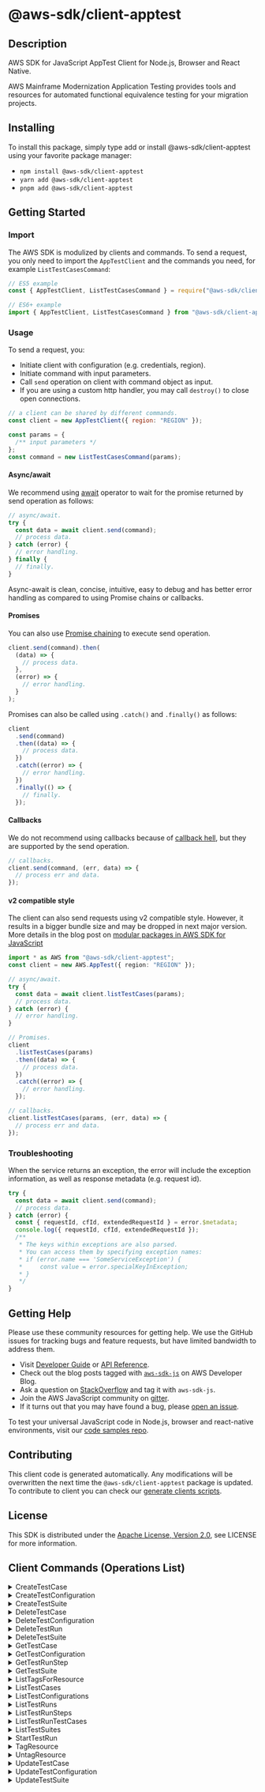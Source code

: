<!-- generated file, do not edit directly -->

# @aws-sdk/client-apptest

## Description

AWS SDK for JavaScript AppTest Client for Node.js, Browser and React Native.

<p>AWS Mainframe Modernization Application Testing provides tools and resources for automated functional equivalence testing for your migration projects.</p>

## Installing

To install this package, simply type add or install @aws-sdk/client-apptest
using your favorite package manager:

- `npm install @aws-sdk/client-apptest`
- `yarn add @aws-sdk/client-apptest`
- `pnpm add @aws-sdk/client-apptest`

## Getting Started

### Import

The AWS SDK is modulized by clients and commands.
To send a request, you only need to import the `AppTestClient` and
the commands you need, for example `ListTestCasesCommand`:

```js
// ES5 example
const { AppTestClient, ListTestCasesCommand } = require("@aws-sdk/client-apptest");
```

```ts
// ES6+ example
import { AppTestClient, ListTestCasesCommand } from "@aws-sdk/client-apptest";
```

### Usage

To send a request, you:

- Initiate client with configuration (e.g. credentials, region).
- Initiate command with input parameters.
- Call `send` operation on client with command object as input.
- If you are using a custom http handler, you may call `destroy()` to close open connections.

```js
// a client can be shared by different commands.
const client = new AppTestClient({ region: "REGION" });

const params = {
  /** input parameters */
};
const command = new ListTestCasesCommand(params);
```

#### Async/await

We recommend using [await](https://developer.mozilla.org/en-US/docs/Web/JavaScript/Reference/Operators/await)
operator to wait for the promise returned by send operation as follows:

```js
// async/await.
try {
  const data = await client.send(command);
  // process data.
} catch (error) {
  // error handling.
} finally {
  // finally.
}
```

Async-await is clean, concise, intuitive, easy to debug and has better error handling
as compared to using Promise chains or callbacks.

#### Promises

You can also use [Promise chaining](https://developer.mozilla.org/en-US/docs/Web/JavaScript/Guide/Using_promises#chaining)
to execute send operation.

```js
client.send(command).then(
  (data) => {
    // process data.
  },
  (error) => {
    // error handling.
  }
);
```

Promises can also be called using `.catch()` and `.finally()` as follows:

```js
client
  .send(command)
  .then((data) => {
    // process data.
  })
  .catch((error) => {
    // error handling.
  })
  .finally(() => {
    // finally.
  });
```

#### Callbacks

We do not recommend using callbacks because of [callback hell](http://callbackhell.com/),
but they are supported by the send operation.

```js
// callbacks.
client.send(command, (err, data) => {
  // process err and data.
});
```

#### v2 compatible style

The client can also send requests using v2 compatible style.
However, it results in a bigger bundle size and may be dropped in next major version. More details in the blog post
on [modular packages in AWS SDK for JavaScript](https://aws.amazon.com/blogs/developer/modular-packages-in-aws-sdk-for-javascript/)

```ts
import * as AWS from "@aws-sdk/client-apptest";
const client = new AWS.AppTest({ region: "REGION" });

// async/await.
try {
  const data = await client.listTestCases(params);
  // process data.
} catch (error) {
  // error handling.
}

// Promises.
client
  .listTestCases(params)
  .then((data) => {
    // process data.
  })
  .catch((error) => {
    // error handling.
  });

// callbacks.
client.listTestCases(params, (err, data) => {
  // process err and data.
});
```

### Troubleshooting

When the service returns an exception, the error will include the exception information,
as well as response metadata (e.g. request id).

```js
try {
  const data = await client.send(command);
  // process data.
} catch (error) {
  const { requestId, cfId, extendedRequestId } = error.$metadata;
  console.log({ requestId, cfId, extendedRequestId });
  /**
   * The keys within exceptions are also parsed.
   * You can access them by specifying exception names:
   * if (error.name === 'SomeServiceException') {
   *     const value = error.specialKeyInException;
   * }
   */
}
```

## Getting Help

Please use these community resources for getting help.
We use the GitHub issues for tracking bugs and feature requests, but have limited bandwidth to address them.

- Visit [Developer Guide](https://docs.aws.amazon.com/sdk-for-javascript/v3/developer-guide/welcome.html)
  or [API Reference](https://docs.aws.amazon.com/AWSJavaScriptSDK/v3/latest/index.html).
- Check out the blog posts tagged with [`aws-sdk-js`](https://aws.amazon.com/blogs/developer/tag/aws-sdk-js/)
  on AWS Developer Blog.
- Ask a question on [StackOverflow](https://stackoverflow.com/questions/tagged/aws-sdk-js) and tag it with `aws-sdk-js`.
- Join the AWS JavaScript community on [gitter](https://gitter.im/aws/aws-sdk-js-v3).
- If it turns out that you may have found a bug, please [open an issue](https://github.com/aws/aws-sdk-js-v3/issues/new/choose).

To test your universal JavaScript code in Node.js, browser and react-native environments,
visit our [code samples repo](https://github.com/aws-samples/aws-sdk-js-tests).

## Contributing

This client code is generated automatically. Any modifications will be overwritten the next time the `@aws-sdk/client-apptest` package is updated.
To contribute to client you can check our [generate clients scripts](https://github.com/aws/aws-sdk-js-v3/tree/main/scripts/generate-clients).

## License

This SDK is distributed under the
[Apache License, Version 2.0](http://www.apache.org/licenses/LICENSE-2.0),
see LICENSE for more information.

## Client Commands (Operations List)

<details>
<summary>
CreateTestCase
</summary>

[Command API Reference](https://docs.aws.amazon.com/AWSJavaScriptSDK/v3/latest/client/apptest/command/CreateTestCaseCommand/) / [Input](https://docs.aws.amazon.com/AWSJavaScriptSDK/v3/latest/Package/-aws-sdk-client-apptest/Interface/CreateTestCaseCommandInput/) / [Output](https://docs.aws.amazon.com/AWSJavaScriptSDK/v3/latest/Package/-aws-sdk-client-apptest/Interface/CreateTestCaseCommandOutput/)

</details>
<details>
<summary>
CreateTestConfiguration
</summary>

[Command API Reference](https://docs.aws.amazon.com/AWSJavaScriptSDK/v3/latest/client/apptest/command/CreateTestConfigurationCommand/) / [Input](https://docs.aws.amazon.com/AWSJavaScriptSDK/v3/latest/Package/-aws-sdk-client-apptest/Interface/CreateTestConfigurationCommandInput/) / [Output](https://docs.aws.amazon.com/AWSJavaScriptSDK/v3/latest/Package/-aws-sdk-client-apptest/Interface/CreateTestConfigurationCommandOutput/)

</details>
<details>
<summary>
CreateTestSuite
</summary>

[Command API Reference](https://docs.aws.amazon.com/AWSJavaScriptSDK/v3/latest/client/apptest/command/CreateTestSuiteCommand/) / [Input](https://docs.aws.amazon.com/AWSJavaScriptSDK/v3/latest/Package/-aws-sdk-client-apptest/Interface/CreateTestSuiteCommandInput/) / [Output](https://docs.aws.amazon.com/AWSJavaScriptSDK/v3/latest/Package/-aws-sdk-client-apptest/Interface/CreateTestSuiteCommandOutput/)

</details>
<details>
<summary>
DeleteTestCase
</summary>

[Command API Reference](https://docs.aws.amazon.com/AWSJavaScriptSDK/v3/latest/client/apptest/command/DeleteTestCaseCommand/) / [Input](https://docs.aws.amazon.com/AWSJavaScriptSDK/v3/latest/Package/-aws-sdk-client-apptest/Interface/DeleteTestCaseCommandInput/) / [Output](https://docs.aws.amazon.com/AWSJavaScriptSDK/v3/latest/Package/-aws-sdk-client-apptest/Interface/DeleteTestCaseCommandOutput/)

</details>
<details>
<summary>
DeleteTestConfiguration
</summary>

[Command API Reference](https://docs.aws.amazon.com/AWSJavaScriptSDK/v3/latest/client/apptest/command/DeleteTestConfigurationCommand/) / [Input](https://docs.aws.amazon.com/AWSJavaScriptSDK/v3/latest/Package/-aws-sdk-client-apptest/Interface/DeleteTestConfigurationCommandInput/) / [Output](https://docs.aws.amazon.com/AWSJavaScriptSDK/v3/latest/Package/-aws-sdk-client-apptest/Interface/DeleteTestConfigurationCommandOutput/)

</details>
<details>
<summary>
DeleteTestRun
</summary>

[Command API Reference](https://docs.aws.amazon.com/AWSJavaScriptSDK/v3/latest/client/apptest/command/DeleteTestRunCommand/) / [Input](https://docs.aws.amazon.com/AWSJavaScriptSDK/v3/latest/Package/-aws-sdk-client-apptest/Interface/DeleteTestRunCommandInput/) / [Output](https://docs.aws.amazon.com/AWSJavaScriptSDK/v3/latest/Package/-aws-sdk-client-apptest/Interface/DeleteTestRunCommandOutput/)

</details>
<details>
<summary>
DeleteTestSuite
</summary>

[Command API Reference](https://docs.aws.amazon.com/AWSJavaScriptSDK/v3/latest/client/apptest/command/DeleteTestSuiteCommand/) / [Input](https://docs.aws.amazon.com/AWSJavaScriptSDK/v3/latest/Package/-aws-sdk-client-apptest/Interface/DeleteTestSuiteCommandInput/) / [Output](https://docs.aws.amazon.com/AWSJavaScriptSDK/v3/latest/Package/-aws-sdk-client-apptest/Interface/DeleteTestSuiteCommandOutput/)

</details>
<details>
<summary>
GetTestCase
</summary>

[Command API Reference](https://docs.aws.amazon.com/AWSJavaScriptSDK/v3/latest/client/apptest/command/GetTestCaseCommand/) / [Input](https://docs.aws.amazon.com/AWSJavaScriptSDK/v3/latest/Package/-aws-sdk-client-apptest/Interface/GetTestCaseCommandInput/) / [Output](https://docs.aws.amazon.com/AWSJavaScriptSDK/v3/latest/Package/-aws-sdk-client-apptest/Interface/GetTestCaseCommandOutput/)

</details>
<details>
<summary>
GetTestConfiguration
</summary>

[Command API Reference](https://docs.aws.amazon.com/AWSJavaScriptSDK/v3/latest/client/apptest/command/GetTestConfigurationCommand/) / [Input](https://docs.aws.amazon.com/AWSJavaScriptSDK/v3/latest/Package/-aws-sdk-client-apptest/Interface/GetTestConfigurationCommandInput/) / [Output](https://docs.aws.amazon.com/AWSJavaScriptSDK/v3/latest/Package/-aws-sdk-client-apptest/Interface/GetTestConfigurationCommandOutput/)

</details>
<details>
<summary>
GetTestRunStep
</summary>

[Command API Reference](https://docs.aws.amazon.com/AWSJavaScriptSDK/v3/latest/client/apptest/command/GetTestRunStepCommand/) / [Input](https://docs.aws.amazon.com/AWSJavaScriptSDK/v3/latest/Package/-aws-sdk-client-apptest/Interface/GetTestRunStepCommandInput/) / [Output](https://docs.aws.amazon.com/AWSJavaScriptSDK/v3/latest/Package/-aws-sdk-client-apptest/Interface/GetTestRunStepCommandOutput/)

</details>
<details>
<summary>
GetTestSuite
</summary>

[Command API Reference](https://docs.aws.amazon.com/AWSJavaScriptSDK/v3/latest/client/apptest/command/GetTestSuiteCommand/) / [Input](https://docs.aws.amazon.com/AWSJavaScriptSDK/v3/latest/Package/-aws-sdk-client-apptest/Interface/GetTestSuiteCommandInput/) / [Output](https://docs.aws.amazon.com/AWSJavaScriptSDK/v3/latest/Package/-aws-sdk-client-apptest/Interface/GetTestSuiteCommandOutput/)

</details>
<details>
<summary>
ListTagsForResource
</summary>

[Command API Reference](https://docs.aws.amazon.com/AWSJavaScriptSDK/v3/latest/client/apptest/command/ListTagsForResourceCommand/) / [Input](https://docs.aws.amazon.com/AWSJavaScriptSDK/v3/latest/Package/-aws-sdk-client-apptest/Interface/ListTagsForResourceCommandInput/) / [Output](https://docs.aws.amazon.com/AWSJavaScriptSDK/v3/latest/Package/-aws-sdk-client-apptest/Interface/ListTagsForResourceCommandOutput/)

</details>
<details>
<summary>
ListTestCases
</summary>

[Command API Reference](https://docs.aws.amazon.com/AWSJavaScriptSDK/v3/latest/client/apptest/command/ListTestCasesCommand/) / [Input](https://docs.aws.amazon.com/AWSJavaScriptSDK/v3/latest/Package/-aws-sdk-client-apptest/Interface/ListTestCasesCommandInput/) / [Output](https://docs.aws.amazon.com/AWSJavaScriptSDK/v3/latest/Package/-aws-sdk-client-apptest/Interface/ListTestCasesCommandOutput/)

</details>
<details>
<summary>
ListTestConfigurations
</summary>

[Command API Reference](https://docs.aws.amazon.com/AWSJavaScriptSDK/v3/latest/client/apptest/command/ListTestConfigurationsCommand/) / [Input](https://docs.aws.amazon.com/AWSJavaScriptSDK/v3/latest/Package/-aws-sdk-client-apptest/Interface/ListTestConfigurationsCommandInput/) / [Output](https://docs.aws.amazon.com/AWSJavaScriptSDK/v3/latest/Package/-aws-sdk-client-apptest/Interface/ListTestConfigurationsCommandOutput/)

</details>
<details>
<summary>
ListTestRuns
</summary>

[Command API Reference](https://docs.aws.amazon.com/AWSJavaScriptSDK/v3/latest/client/apptest/command/ListTestRunsCommand/) / [Input](https://docs.aws.amazon.com/AWSJavaScriptSDK/v3/latest/Package/-aws-sdk-client-apptest/Interface/ListTestRunsCommandInput/) / [Output](https://docs.aws.amazon.com/AWSJavaScriptSDK/v3/latest/Package/-aws-sdk-client-apptest/Interface/ListTestRunsCommandOutput/)

</details>
<details>
<summary>
ListTestRunSteps
</summary>

[Command API Reference](https://docs.aws.amazon.com/AWSJavaScriptSDK/v3/latest/client/apptest/command/ListTestRunStepsCommand/) / [Input](https://docs.aws.amazon.com/AWSJavaScriptSDK/v3/latest/Package/-aws-sdk-client-apptest/Interface/ListTestRunStepsCommandInput/) / [Output](https://docs.aws.amazon.com/AWSJavaScriptSDK/v3/latest/Package/-aws-sdk-client-apptest/Interface/ListTestRunStepsCommandOutput/)

</details>
<details>
<summary>
ListTestRunTestCases
</summary>

[Command API Reference](https://docs.aws.amazon.com/AWSJavaScriptSDK/v3/latest/client/apptest/command/ListTestRunTestCasesCommand/) / [Input](https://docs.aws.amazon.com/AWSJavaScriptSDK/v3/latest/Package/-aws-sdk-client-apptest/Interface/ListTestRunTestCasesCommandInput/) / [Output](https://docs.aws.amazon.com/AWSJavaScriptSDK/v3/latest/Package/-aws-sdk-client-apptest/Interface/ListTestRunTestCasesCommandOutput/)

</details>
<details>
<summary>
ListTestSuites
</summary>

[Command API Reference](https://docs.aws.amazon.com/AWSJavaScriptSDK/v3/latest/client/apptest/command/ListTestSuitesCommand/) / [Input](https://docs.aws.amazon.com/AWSJavaScriptSDK/v3/latest/Package/-aws-sdk-client-apptest/Interface/ListTestSuitesCommandInput/) / [Output](https://docs.aws.amazon.com/AWSJavaScriptSDK/v3/latest/Package/-aws-sdk-client-apptest/Interface/ListTestSuitesCommandOutput/)

</details>
<details>
<summary>
StartTestRun
</summary>

[Command API Reference](https://docs.aws.amazon.com/AWSJavaScriptSDK/v3/latest/client/apptest/command/StartTestRunCommand/) / [Input](https://docs.aws.amazon.com/AWSJavaScriptSDK/v3/latest/Package/-aws-sdk-client-apptest/Interface/StartTestRunCommandInput/) / [Output](https://docs.aws.amazon.com/AWSJavaScriptSDK/v3/latest/Package/-aws-sdk-client-apptest/Interface/StartTestRunCommandOutput/)

</details>
<details>
<summary>
TagResource
</summary>

[Command API Reference](https://docs.aws.amazon.com/AWSJavaScriptSDK/v3/latest/client/apptest/command/TagResourceCommand/) / [Input](https://docs.aws.amazon.com/AWSJavaScriptSDK/v3/latest/Package/-aws-sdk-client-apptest/Interface/TagResourceCommandInput/) / [Output](https://docs.aws.amazon.com/AWSJavaScriptSDK/v3/latest/Package/-aws-sdk-client-apptest/Interface/TagResourceCommandOutput/)

</details>
<details>
<summary>
UntagResource
</summary>

[Command API Reference](https://docs.aws.amazon.com/AWSJavaScriptSDK/v3/latest/client/apptest/command/UntagResourceCommand/) / [Input](https://docs.aws.amazon.com/AWSJavaScriptSDK/v3/latest/Package/-aws-sdk-client-apptest/Interface/UntagResourceCommandInput/) / [Output](https://docs.aws.amazon.com/AWSJavaScriptSDK/v3/latest/Package/-aws-sdk-client-apptest/Interface/UntagResourceCommandOutput/)

</details>
<details>
<summary>
UpdateTestCase
</summary>

[Command API Reference](https://docs.aws.amazon.com/AWSJavaScriptSDK/v3/latest/client/apptest/command/UpdateTestCaseCommand/) / [Input](https://docs.aws.amazon.com/AWSJavaScriptSDK/v3/latest/Package/-aws-sdk-client-apptest/Interface/UpdateTestCaseCommandInput/) / [Output](https://docs.aws.amazon.com/AWSJavaScriptSDK/v3/latest/Package/-aws-sdk-client-apptest/Interface/UpdateTestCaseCommandOutput/)

</details>
<details>
<summary>
UpdateTestConfiguration
</summary>

[Command API Reference](https://docs.aws.amazon.com/AWSJavaScriptSDK/v3/latest/client/apptest/command/UpdateTestConfigurationCommand/) / [Input](https://docs.aws.amazon.com/AWSJavaScriptSDK/v3/latest/Package/-aws-sdk-client-apptest/Interface/UpdateTestConfigurationCommandInput/) / [Output](https://docs.aws.amazon.com/AWSJavaScriptSDK/v3/latest/Package/-aws-sdk-client-apptest/Interface/UpdateTestConfigurationCommandOutput/)

</details>
<details>
<summary>
UpdateTestSuite
</summary>

[Command API Reference](https://docs.aws.amazon.com/AWSJavaScriptSDK/v3/latest/client/apptest/command/UpdateTestSuiteCommand/) / [Input](https://docs.aws.amazon.com/AWSJavaScriptSDK/v3/latest/Package/-aws-sdk-client-apptest/Interface/UpdateTestSuiteCommandInput/) / [Output](https://docs.aws.amazon.com/AWSJavaScriptSDK/v3/latest/Package/-aws-sdk-client-apptest/Interface/UpdateTestSuiteCommandOutput/)

</details>
